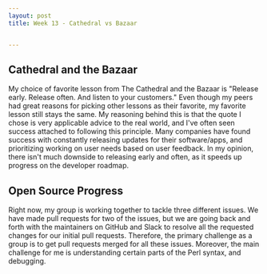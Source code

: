 ```yaml
---
layout: post
title: Week 13 - Cathedral vs Bazaar


---
```


## Cathedral and the Bazaar

My choice of favorite lesson from The Cathedral and the Bazaar is "Release early. Release often. And listen to your customers." Even though my peers had great reasons for picking other lessons as their favorite, my favorite lesson still stays the same. My reasoning behind this is that the quote I chose is very applicable advice to the real world, and I've often seen success attached to following this principle. Many companies have found success with constantly releasing updates for their software/apps, and prioritizing working on user needs based on user feedback. In my opinion, there isn't much downside to releasing early and often, as it speeds up progress on the developer roadmap. 

<!--more-->

## Open Source Progress

Right now, my group is working together to tackle three different issues. We have made pull requests for two of the issues, but we are going back and forth with the maintainers on GitHub and Slack to resolve all the requested changes for our initial pull requests. Therefore, the primary challenge as a group is to get pull requests merged for all these issues. Moreover, the main challenge for me is understanding certain parts of the Perl syntax, and debugging. 